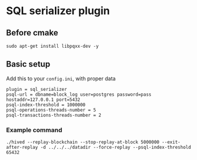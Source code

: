 # SQL serializer plugin

## Before cmake

	sudo apt-get install libpqxx-dev -y

## Basic setup

Add this to your `config.ini`, with proper data

```
plugin = sql_serializer
psql-url = dbname=block_log user=postgres password=pass hostaddr=127.0.0.1 port=5432
psql-index-threshold = 1000000
psql-operations-threads-number = 5
psql-transactions-threads-number = 2
```

### Example command

	./hived --replay-blockchain --stop-replay-at-block 5000000 --exit-after-replay -d ../../../datadir --force-replay --psql-index-threshold 65432